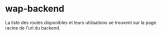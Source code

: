 # wap-backend

La liste des routes disponibles et leurs utilisations se trouvent sur la page racine de l'url du backend. 
 
